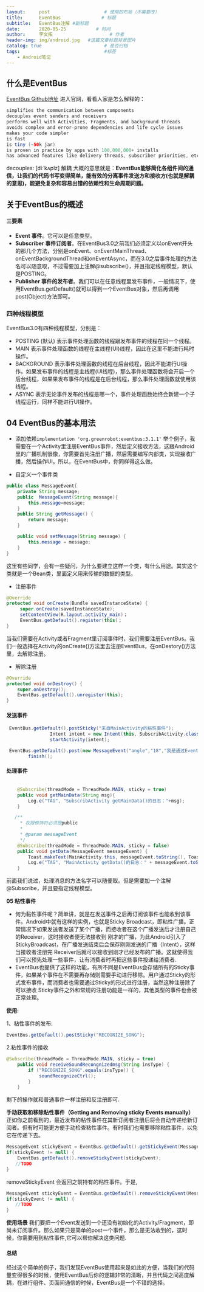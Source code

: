 ```yaml
---
layout:     post                    # 使用的布局（不需要改）
title:      EventBus               # 标题 
subtitle:   EventBus注解 #副标题
date:       2020-05-25           # 时间
author:     李文拓                     # 作者
header-img: img/android.jpg   #这篇文章标题背景图片
catalog: true                       # 是否归档
tags:                               #标签
    - Android笔记
---
```


##  什么是EventBus

[EventBus Github地址](https://links.jianshu.com/go?to=https%3A%2F%2Fgithub.com%2Fgreenrobot%2FEventBus)
进入官网，看看人家是怎么解释的：

```java
simplifies the communication between components
decouples event senders and receivers
performs well with Activities, Fragments, and background threads
avoids complex and error-prone dependencies and life cycle issues
makes your code simpler
is fast
is tiny (~50k jar)
is proven in practice by apps with 100,000,000+ installs
has advanced features like delivery threads, subscriber priorities, etc.

```

decouples: [diːˈkʌplz] 解耦
大概的意思就是：**EventBus能够简化各组件间的通信，让我们的代码书写变得简单，能有效的分离事件发送方和接收方(也就是解耦的意思)，能避免复杂和容易出错的依赖性和生命周期问题。**

##  关于EventBus的概述

#### 三要素

*   **Event 事件**。它可以是任意类型。
*   **Subscriber 事件订阅者**。在EventBus3.0之前我们必须定义以onEvent开头的那几个方法，分别是onEvent、onEventMainThread、onEventBackgroundThread和onEventAsync，而在3.0之后事件处理的方法名可以随意取，不过需要加上注解@subscribe()，并且指定线程模型，默认是POSTING。
*   **Publisher 事件的发布者**。我们可以在任意线程里发布事件，一般情况下，使用EventBus.getDefault()就可以得到一个EventBus对象，然后再调用post(Object)方法即可。

### 四种线程模型

EventBus3.0有四种线程模型，分别是：

*   POSTING (默认) 表示事件处理函数的线程跟发布事件的线程在同一个线程。
*   MAIN 表示事件处理函数的线程在主线程(UI)线程，因此在这里不能进行耗时操作。
*   BACKGROUND 表示事件处理函数的线程在后台线程，因此不能进行UI操作。如果发布事件的线程是主线程(UI线程)，那么事件处理函数将会开启一个后台线程，如果果发布事件的线程是在后台线程，那么事件处理函数就使用该线程。
*   ASYNC 表示无论事件发布的线程是哪一个，事件处理函数始终会新建一个子线程运行，同样不能进行UI操作。

## 04 EventBus的基本用法

*   添加依赖`implementation 'org.greenrobot:eventbus:3.1.1'`
    举个例子，我需要在一个Activity里注册EventBus事件，然后定义接收方法，这跟Android里的广播机制很像，你需要首先注册广播，然后需要编写内部类，实现接收广播，然后操作UI。所以，在EventBus中，你同样得这么做。

*   自定义一个事件类

```java
public class MessageEvent{
    private String message;
    public  MessageEvent(String message){
        this.message=message;
    }
    public String getMessage() {
        return message;
    }

    public void setMessage(String message) {
        this.message = message;
    }
}

```

这里有些同学，会有一些疑问，为什么要建立这样一个类，有什么用途。其实这个类就是一个Bean类，里面定义用来传输的数据的类型。

*   注册事件

```java
@Override
protected void onCreate(Bundle savedInstanceState) {           
     super.onCreate(savedInstanceState);
     setContentView(R.layout.activity_main)；
     EventBus.getDefault().register(this)；
} 

```

当我们需要在Activity或者Fragment里订阅事件时，我们需要注册EventBus。我们一般选择在Activity的onCreate()方法里去注册EventBus，在onDestory()方法里，去解除注册。

*   解除注册

```java
@Override
protected void onDestroy() {
    super.onDestroy();
    EventBus.getDefault().unregister(this);
}

```

#### 发送事件

```java
 EventBus.getDefault().postSticky("来自MainActivity的粘性事件");
                Intent intent = new Intent(this, SubscribActivity.class);
                startActivity(intent);

 EventBus.getDefault().post(new MessageEvent("angle","18","我是通过EventBus发布消息"));
        finish();
```

#### 处理事件

```java

    @Subscribe(threadMode = ThreadMode.MAIN, sticky = true)
    public void getMainData(String msg){
        Log.e("TAG", "SubscribActivity getMainData()的日志："+msg);
    }

   /**
     * 权限修饰符必须是public
     *
     * @param messageEvent
     */
    @Subscribe(threadMode = ThreadMode.MAIN, sticky = false)
    public void getData(MessageEvent messageEvent) {
        Toast.makeText(MainActivity.this, messageEvent.toString(), Toast.LENGTH_SHORT).show();
        Log.e("TAG", "MainActivity getData()的日志：" + messageEvent.toString());
    }
```

前面我们说过，处理消息的方法名字可以随便取。但是需要加一个注解@Subscribe，并且要指定线程模型。

**05 粘性事件**

*   何为黏性事件呢？简单讲，就是在发送事件之后再订阅该事件也能收到该事件。Android中就有这样的实例，也就是Sticky Broadcast，即粘性广播。正常情况下如果发送者发送了某个广播，而接收者在这个广播发送后才注册自己的Receiver，这时接收者便无法接收到 刚才的广播，为此Android引入了StickyBroadcast，在广播发送结束后会保存刚刚发送的广播（Intent），这样当接收者注册完 Receiver后就可以接收到刚才已经发布的广播。这就使得我们可以预先处理一些事件，让有消费者时再把这些事件投递给消费者.
*   EventBus也提供了这样的功能，有所不同是EventBus会存储所有的Sticky事件，如果某个事件在不需要再存储则需要手动进行移除。用户通过Sticky的形式发布事件，而消费者也需要通过Sticky的形式进行注册，当然这种注册除了可以接收 Sticky事件之外和常规的注册功能是一样的，其他类型的事件也会被正常处理。

**使用:**

1、粘性事件的发布:

```java
EventBus.getDefault().postSticky("RECOGNIZE_SONG");

```

2.粘性事件的接收

```java
@Subscribe(threadMode = ThreadMode.MAIN, sticky = true)
    public void receiveSoundRecongnizedmsg(String insType) {
        if ("RECOGNIZE_SONG".equals(insType)) {
            soundRecognizeCtrl();
        }
    }

```

剩下的操作就和普通事件一样注册和反注册即可.

**手动获取和移除粘性事件（Getting and Removing sticky Events manually）**
正如你之前看到的，最近发布的粘性事件在其新订阅者注册后将会自动传递给新订阅者。但有时可能更方便手动检查粘性事件。有时我们也需要移除粘性事件，以免它在传递下去。

```java
MessageEvent stickyEvent = EventBus.getDefault().getStickyEvent(MessageEvent.class);
if(stickyEvent != null) {
    EventBus.getDefault().removeStickyEvent(stickyEvent);
　　//TODO
}

```

removeStickyEvent 会返回之前持有的粘性事件。于是,

```java
MessageEvent stickyEvent = EventBus.getDefault().removeStickyEvent(MessageEvent.class);
if(stickyEvent != null) {
　　//TODO
}

```

**使用场景**
我们要把一个Event发送到一个还没有初始化的Activity/Fragment，即尚未订阅事件。那么如果只是简单的post一个事件，那么是无法收到的，这时候，你需要用到粘性事件,它可以帮你解决这类问题.

#### 总结

经过这个简单的例子，我们发现EventBus使用起来是如此的方便，当我们的代码量变得很多的时候，使用EventBus后你的逻辑非常的清晰，并且代码之间高度解耦，在进行组件、页面间通信的时候，EventBus是一个不错的选择。


